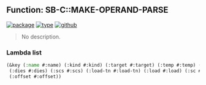 ## Function: SB-C::MAKE-OPERAND-PARSE
[![package](https://img.shields.io/badge/Package-SB--C-5f9ea0.svg?style=social&colorA=999999)](../) [![type](https://img.shields.io/badge/Type-Function-5f9ea0.svg?style=social&colorA=999999)](../#function) [![github](https://img.shields.io/badge/GitHub-View_the_source-5f9ea0.svg?style=social&colorA=999999&logo=github)](https://github.com/sbcl/sbcl/blob/master/src/compiler/meta-vmdef.lisp/) 

> No description.

### Lambda list
```cl
(&key (:name #:name) (:kind #:kind) (:target #:target) (:temp #:temp) (:born #:born)
 (:dies #:dies) (:scs #:scs) (:load-tn #:load-tn) (:load #:load) (:sc #:sc)
 (:offset #:offset))
```
